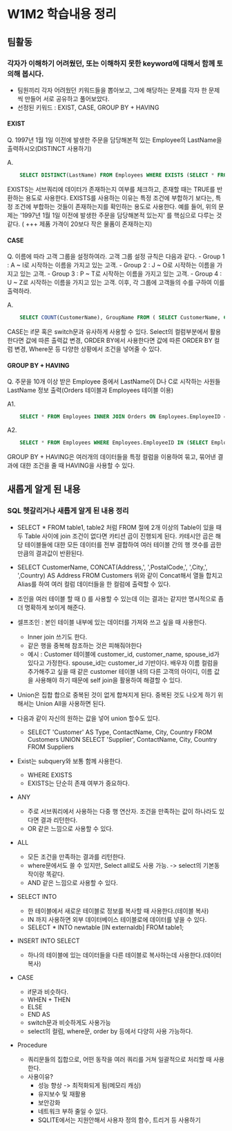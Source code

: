 # W1M2 학습내용 정리

## 팀활동
### 각자가 이해하기 어려웠던, 또는 이해하지 못한 keyword에 대해서 함께 토의해 봅시다. 
- 팀원끼리 각자 어려웠던 키워드들을 뽑아보고, 그에 해당하는 문제를 각자 한 문제씩 만들어 서로 공유하고 풀어보았다.
- 선정된 키워드 : EXIST, CASE, GROUP BY + HAVING 

#### EXIST
Q. 1997년 1월 1일 이전에 발생한 주문을 담당해본적 있는 Employee의 LastName을 출력하시오(DISTINCT 사용하기)

A. 
```SQL 
    SELECT DISTINCT(LastName) FROM Employees WHERE EXISTS (SELECT * FROM Orders WHERE Orders.EmployeeID = Employees.EmployeeID AND Orders.OrderDate < '1997-01-01');
```

EXISTS는 서브쿼리에 데이터가 존재하는지 여부를 체크하고, 존재할 때는 TRUE를 반환하는 용도로 사용한다. EXISTS를 사용하는 이유는 특정 조건에 부합하기 보다는, 특정 조건에 부합하는 것들이 존재하는지를 확인하는 용도로 사용한다. 예를 들어, 위의 문제는 '1997년 1월 1일 이전에 발생한 주문을 담당해본적 있는지' 를 핵심으로 다루는 것 같다. ( +++ 제품 가격이 20보다 작은 물품이 존재하는지)

#### CASE
Q. 이름에 따라 고객 그룹을 설정하여라. 고객 그룹 설정 규칙은 다음과 같다.
    - Group 1 : A ~ I로 시작하는 이름을 가지고 있는 고객.
    - Group 2 : J ~ O로 시작하는 이름을 가지고 있는 고객.
    - Group 3 : P ~ T로 시작하는 이름을 가지고 있는 고객.
    - Group 4 : U ~ Z로 시작하는 이름을 가지고 있는 고객. 이후, 각 그룹에 고객들의 수를 구하여 이를 출력하라.

A. 
```SQL 
    SELECT COUNT(CustomerName), GroupName FROM ( SELECT CustomerName, CASE WHEN CustomerName BETWEEN 'A' AND 'I' THEN 'Group1' WHEN CustomerName BETWEEN 'J' AND 'O' THEN 'Group2' WHEN CustomerName BETWEEN 'P' AND 'T' THEN 'Group3' WHEN CustomerName BETWEEN 'U' AND 'Z' THEN 'Group4' ELSE 'Group4' END AS GroupName FROM Customers ) GROUP BY(GroupName)
```

CASE는 if문 혹은 switch문과 유사하게 사용할 수 있다. Select의 컬럼부분에서 활용한다면 값에 따른 출력값 변경, ORDER BY에서 사용한다면 값에 따른 ORDER BY 컬럼 변경, Where문 등 다양한 상황에서 조건을 넣어줄 수 있다.


#### GROUP BY + HAVING 
Q. 주문을 10개 이상 받은 Employee 중에서 LastName이 D나 C로 시작하는 사원들 LastName 정보 출력(Orders 테이블과 Employees 테이블 이용)

A1. 
```SQL 
    SELECT * FROM Employees INNER JOIN Orders ON Employees.EmployeeID = Orders.EmployeeID WHERE LastName LIKE 'D%' or LastName LIKE 'C%' GROUP BY(Employees.EmployeeID) HAVING COUNT(Employees.EmployeeID) > 10
```

A2. 
```SQL 
    SELECT * FROM Employees WHERE Employees.EmployeeID IN (SELECT Employees.EmployeeID FROM Employees INNER JOIN Orders ON Employees.EmployeeID = Orders.EmployeeID GROUP BY(Employees.EmployeeID) HAVING COUNT(Employees.EmployeeID) > 10) AND (LastName LIKE 'D%' or LastName LIKE 'C%')
```

GROUP BY + HAVING은 여러개의 데이터들을 특정 컬럼을 이용하여 묶고, 묶어낸 결과에 대한 조건을 줄 때 HAVING을 사용할 수 있다.


## 새롭게 알게 된 내용

### SQL 헷갈리거나 새롭게 알게 된 내용 정리
- SELECT * FROM table1, table2 처럼 FROM 절에 2개 이상의 Table이 있을 때 두 Table 사이에 join 조건이 없다면 카티션 곱이 진행되게 된다. 카테시안 곱은 해당 테이블들에 대한 모든 데이터를 전부 결합하여 여러 테이블 간의 행 갯수를 곱한 만큼의 결과값이 반환된다.

- SELECT CustomerName, CONCAT(Address,', ',PostalCode,', ',City,', ',Country) AS Address FROM Customers 위와 같이 Concat해서 열들 합치고 Alias를 하여 여러 컬럼 데이터들을 한 컬럼에 출력할 수 있다.

- 조인을 여러 테이블 할 때 () 를 사용할 수 있는데 이는 결과는 같지만 명시적으로 좀 더 명확하게 보이게 해준다.

- 셀프조인 : 본인 테이블 내부에 있는 데이터를 가져와 쓰고 싶을 때 사용한다. 
    - Inner join 쓰기도 한다.
    - 같은 행을 중복해 참조하는 것은 피해줘야한다
    - 예시 : Customer 테이블에 customer_id, customer_name, spouse_id가 있다고 가정한다. spouse_id는 customer_id 기반이다. 배우자 이름 컬럼을 추가해주고 싶을 때 같은 customer 테이블 내의 다른 고객의 아이디, 이름 값을 사용해야 하기 때문에 self join을 활용하여 해결할 수 있다.

- Union은 집합 합으로 중복된 것이 없게 합쳐지게 된다. 중복된 것도 나오게 하기 위해서는 Union All을 사용하면 된다.

- 다음과 같이 자신의 원하는 값을 넣어 union 할수도 있다.
    - SELECT 'Customer' AS Type, ContactName, City, Country FROM Customers UNION SELECT 'Supplier', ContactName, City, Country FROM Suppliers

- Exist는 subquery와 보통 함께 사용한다.
    - WHERE EXISTS
    - EXISTS는 단순히 존재 여부가 중요하다.

- ANY
    - 주로 서브쿼리에서 사용하는 다중 행 연산자. 조건을 만족하는 값이 하나라도 있다면 결과 리턴한다.
    - OR 같은 느낌으로 사용할 수 있다.

- ALL
    - 모든 조건을 만족하는 결과를 리턴한다.
    - where문에서도 쓸 수 있지만, Select all로도 사용 가능. -> select의 기본동작이랑 똑같다.
    - AND 같은 느낌으로 사용할 수 있다.

- SELECT INTO
    - 한 테이블에서 새로운 테이블로 정보를 복사할 때 사용한다.(테이블 복사)
    - IN 까지 사용하면 외부 데이터베이스 테이블로에 데이터를 넣을 수 있다.
    - SELECT * INTO newtable [IN externaldb] FROM table1;

- INSERT INTO SELECT
    - 하나의 테이블에 있는 데이터들을 다른 테이블로 복사하는데 사용한다.(데이터 복사)

- CASE
    - if문과 비슷하다.
    - WHEN + THEN
    - ELSE
    - END AS
    - switch문과 비슷하게도 사용가능
    - select의 컬럼, where문, order by 등에서 다양히 사용 가능하다.

- Procedure
    - 쿼리문들의 집합으로, 어떤 동작을 여러 쿼리를 거쳐 일괄적으로 처리할 때 사용한다.
    - 사용이유?
        - 성능 향상 -> 최적화되게 됨(메모리 캐싱)
        - 유지보수 및 재활용
        - 보안강화
        - 네트워크 부하 줄일 수 있다.
        - SQLITE에서는 지원안해서 사용자 정의 함수, 트리거 등 사용하기